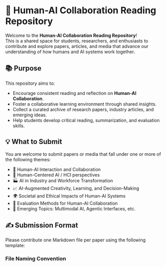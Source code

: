 # 🤝 Human-AI Collaboration Reading Repository

Welcome to the **Human-AI Collaboration Reading Repository**!  
This is a shared space for students, researchers, and enthusiasts to contribute and explore papers, articles, and media that advance our understanding of how humans and AI systems work together.

## 📚 Purpose

This repository aims to:

- Encourage consistent reading and reflection on **Human-AI Collaboration**.
- Foster a collaborative learning environment through shared insights.
- Collect a curated archive of research papers, industry articles, and emerging ideas.
- Help students develop critical reading, summarization, and evaluation skills.

## 💡 What to Submit

You are welcome to submit papers or media that fall under one or more of the following themes:

- 🤖 Human-AI Interaction and Collaboration
- 🧠 Human-Centered AI / HCI perspectives
- 🏭 AI in Industry and Workforce Transformation
- 📈 AI-Augmented Creativity, Learning, and Decision-Making
- 🌍 Societal and Ethical Impacts of Human-AI Systems
- 🧪 Evaluation Methods for Human-AI Collaboration
- 🌱 Emerging Topics: Multimodal AI, Agentic Interfaces, etc.

## ✍️ Submission Format

Please contribute one Markdown file per paper using the following template:

### File Naming Convention
